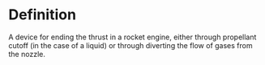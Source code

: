 # Definition

A device for ending the thrust in a rocket engine, either through
propellant cutoff (in the case of a liquid) or through diverting the
flow of gases from the nozzle.
